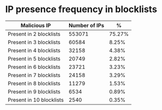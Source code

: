 # IP presence frequency in blocklists
| Malicious IP | Number of IPs | % |
|----|----|----|
| Present in 2 blocklists | 553071 | 75.27% |
| Present in 3 blocklists | 60584 | 8.25% |
| Present in 4 blocklists | 32158 | 4.38% |
| Present in 5 blocklists | 20749 | 2.82% |
| Present in 6 blocklists | 23721 | 3.23% |
| Present in 7 blocklists | 24158 | 3.29% |
| Present in 8 blocklists | 11279 | 1.53% |
| Present in 9 blocklists | 6534 | 0.89% |
| Present in 10 blocklists | 2540 | 0.35% |
